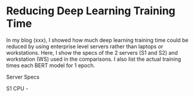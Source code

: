 # Reducing Deep Learning Training Time

In my blog (xxx), I showed how much deep learning training time could be reduced by using enterprise level servers rather than laptops or workstations.  Here, I show the specs of the 2 servers (S1 and S2) and workstation (WS) used in the comparisons.  I also list the actual training times each BERT model for 1 epoch.

Server Specs

S1
CPU - 
